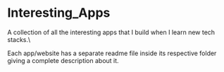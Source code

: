 # Interesting_Apps
A collection of all the interesting apps that I build when I learn new tech stacks.\

Each app/website has a separate readme file inside its respective folder giving a complete description about it.
